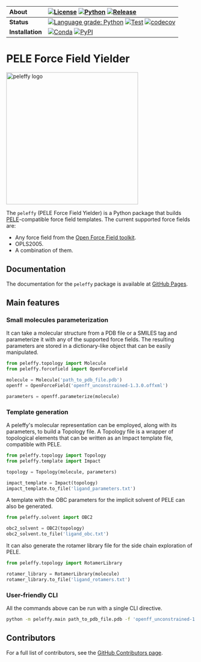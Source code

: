 | **About** | [![License](https://img.shields.io/badge/License-MIT-blue.svg)](LICENSE) [![Python](https://img.shields.io/badge/python-3.6%2C%203.7-blue.svg)](https://martimunicoy.github.io/peleffy) [![Release](https://img.shields.io/github/release/martimunicoy/peleffy.svg?include_prereleases)](https://github.com/martimunicoy/peleffy/releases/) |
| :------ | :------- |
| **Status** | [![Language grade: Python](https://img.shields.io/lgtm/grade/python/g/martimunicoy/peleffy.svg?logo=lgtm&logoWidth=18)](https://lgtm.com/projects/g/martimunicoy/peleffy/context:python) [![Test](https://github.com/martimunicoy/peleffy/workflows/Test/badge.svg)](https://github.com/martimunicoy/peleffy/actions?query=workflow%3ATest) [![codecov](https://codecov.io/gh/martimunicoy/peleffy/branch/master/graph/badge.svg)](https://codecov.io/gh/martimunicoy/peleffy) |
| **Installation** | [![Conda](https://img.shields.io/conda/v/martimunicoy/peleffy.svg)](https://anaconda.org/martimunicoy/peleffy) [![PyPI](https://img.shields.io/pypi/v/peleffy)](https://pypi.org/project/peleffy/) |

# PELE Force Field Yielder

<p align="left">
  <img src="docs/figures/logo.png" width="350" title="peleffy logo", alt="peleffy logo">
</p>

The `peleffy` (PELE Force Field Yielder) is a Python package that builds [PELE](https://pele.bsc.es/pele.wt)-compatible force field templates. The current supported force fields are:
- Any force field from the [Open Force Field toolkit](https://github.com/openforcefield/openforcefield).
- OPLS2005.
- A combination of them.

## Documentation
The documentation for the `peleffy` package is available at [GitHub Pages](https://martimunicoy.github.io/peleffy).

## Main features

### Small molecules parameterization
It can take a molecular structure from a PDB file or a SMILES tag and parameterize it with any of the supported force fields. The resulting parameters are stored in a dictionary-like object that can be easily manipulated.

```python
from peleffy.topology import Molecule
from peleffy.forcefield import OpenForceField

molecule = Molecule('path_to_pdb_file.pdb')
openff = OpenForceField('openff_unconstrained-1.3.0.offxml')

parameters = openff.parameterize(molecule)
```

### Template generation
A peleffy's molecular representation can be employed, along with its parameters, to build a Topology file. A Topology file is a wrapper of topological elements that can be written as an Impact template file, compatible with PELE.

```python
from peleffy.topology import Topology
from peleffy.template import Impact

topology = Topology(molecule, parameters)

impact_template = Impact(topology)
impact_template.to_file('ligand_parameters.txt')
```

A template with the OBC parameters for the implicit solvent of PELE can also be generated.
```python
from peleffy.solvent import OBC2

obc2_solvent = OBC2(topology)
obc2_solvent.to_file('ligand_obc.txt')
```

It can also generate the rotamer library file for the side chain exploration of PELE.
```python
from peleffy.topology import RotamerLibrary

rotamer_library = RotamerLibrary(molecule)
rotamer_library.to_file('ligand_rotamers.txt')
```

### User-friendly CLI
All the commands above can be run with a single CLI directive.
```bash
python -m peleffy.main path_to_pdb_file.pdb -f 'openff_unconstrained-1.3.0.offxml' --with_solvent
```

## Contributors
For a full list of contributors, see the [GitHub Contributors page](https://github.com/martimunicoy/peleffy/graphs/contributors).

